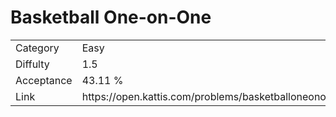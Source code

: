 # Basketball One-on-One

<table>
    <tr>
        <td>Category</td>
        <td>Easy</td>
    </tr>
    <tr>
        <td>Diffulty</td>
        <td>1.5</td>
    </tr>
    <tr>
        <td>Acceptance</td>
        <td>43.11 %</td>
    </tr>
    <tr>
        <td>Link</td>
        <td>https://open.kattis.com/problems/basketballoneonone</td>
    </tr>
</table>